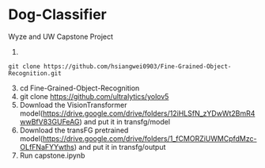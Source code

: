 # Dog-Classifier
Wyze and UW Capstone Project

1. 
```
git clone https://github.com/hsiangwei0903/Fine-Grained-Object-Recognition.git
```
3. cd Fine-Grained-Object-Recognition
4. git clone https://github.com/ultralytics/yolov5
5. Download the VisionTransformer model(https://drive.google.com/drive/folders/12iHLSfN_zYDwWt2BmR4wwBfV83GUFeAG) and put it in transfg/model
6. Download the transFG pretrained model(https://drive.google.com/drive/folders/1_fCMORZiUWMCpfdMzc-OLfFNaFYYwths) and put it in transfg/output
7. Run capstone.ipynb
